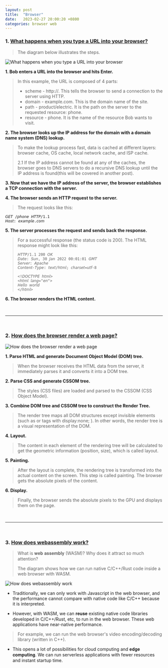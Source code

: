 ```yaml
---
layout: post
title:  "Browser"
date:   2023-02-27 20:00:20 +0800
categories: browser web
---
```


### 1. [What happens when you type a URL into your browser?](https://blog.bytebytego.com/p/what-happens-when-you-type-a-url?s=r)

> The diagram below illustrates the steps.

![What happens when you type a URL into your browser](https://substackcdn.com/image/fetch/w_1456,c_limit,f_webp,q_auto:good,fl_progressive:steep/https%3A%2F%2Fbucketeer-e05bbc84-baa3-437e-9518-adb32be77984.s3.amazonaws.com%2Fpublic%2Fimages%2F4c457b4f-55e1-44dc-9ae2-05f441b3354d_2640x2127.png)

**1. Bob enters a URL into the browser and hits Enter.** 
> In this example, the URL is composed of 4 parts:
> - scheme - http://. This tells the browser to send a connection to the server using HTTP.
> - domain - example.com. This is the domain name of the site.
> - path - product/electric. It is the path on the server to the requested resource: phone.
> - resource - phone. It is the name of the resource Bob wants to visit.

**2. The browser looks up the IP address for the domain with a domain name system (DNS) lookup.**
> To make the lookup process fast, data is cached at different layers: browser cache, OS cache, local network cache, and ISP cache. 
>
> 2.1 If the IP address cannot be found at any of the caches, the browser goes to DNS servers to do a recursive DNS lookup until the IP address is found(this will be covered in another post).

**3. Now that we have the IP address of the server, the browser establishes a TCP connection with the server.**

**4. The browser sends an HTTP request to the server.** 
> The request looks like this:
```
𝘎𝘌𝘛 /𝘱𝘩𝘰𝘯𝘦 𝘏𝘛𝘛𝘗/1.1
𝘏𝘰𝘴𝘵: 𝘦𝘹𝘢𝘮𝘱𝘭𝘦.𝘤𝘰𝘮
```

**5. The server processes the request and sends back the response.** 
> For a successful response (the status code is 200). The HTML response might look like this: 
> ```
> 𝘏𝘛𝘛𝘗/1.1 200 𝘖𝘒
> 𝘋𝘢𝘵𝘦: 𝘚𝘶𝘯, 30 𝘑𝘢𝘯 2022 00:01:01 𝘎𝘔𝘛
> 𝘚𝘦𝘳𝘷𝘦𝘳: 𝘈𝘱𝘢𝘤𝘩𝘦
> 𝘊𝘰𝘯𝘵𝘦𝘯𝘵-𝘛𝘺𝘱𝘦: 𝘵𝘦𝘹𝘵/𝘩𝘵𝘮𝘭; 𝘤𝘩𝘢𝘳𝘴𝘦𝘵=𝘶𝘵𝘧-8
> 
> <!𝘋𝘖𝘊𝘛𝘠𝘗𝘌 𝘩𝘵𝘮𝘭>
> <𝘩𝘵𝘮𝘭 𝘭𝘢𝘯𝘨="𝘦𝘯">
> 𝘏𝘦𝘭𝘭𝘰 𝘸𝘰𝘳𝘭𝘥
> </𝘩𝘵𝘮𝘭>
> ```
>

**6. The browser renders the HTML content.**

<br/>

---

<br/>

### 2. [How does the browser render a web page?](https://twitter.com/alexxubyte/status/1534201585663741953)

![How does the browser render a web page](https://pbs.twimg.com/media/FUqUJZFUcAEapPr?format=jpg&name=medium)

**1. Parse HTML and generate Document Object Model (DOM) tree.**
> When the browser receives the HTML data from the server, it immediately parses it and converts it into a DOM tree.

**2. Parse CSS and generate CSSOM tree.**
> The styles (CSS files) are loaded and parsed to the CSSOM (CSS Object Model).

**3. Combine DOM tree and CSSOM tree to construct the Render Tree.**
> The render tree maps all DOM structures except invisible elements (such as <head> or tags with display:none; ). In other words, the render tree is a visual representation of the DOM.

**4. Layout.**
> The content in each element of the rendering tree will be calculated to get the geometric information (position, size), which is called layout.

**5. Painting.**
> After the layout is complete, the rendering tree is transformed into the actual content on the screen. This step is called painting. The browser gets the absolute pixels of the content.

**6. Display.**
> Finally, the browser sends the absolute pixels to the GPU and displays them on the page.

<br/>

---

<br/>

### 3. [How does webassembly work?](https://twitter.com/alexxubyte/status/1613577821083013121)

> What is 𝐰𝐞𝐛 𝐚𝐬𝐬𝐞𝐦𝐛𝐥𝐲 (WASM)? Why does it attract so much attention?
>
> The diagram shows how we can run native C/C++/Rust code inside a web browser with WASM.

![How does webassembly work](https://pbs.twimg.com/media/FmSUeRIagAA6Xde?format=jpg&name=medium)

- Traditionally, we can only work with Javascript in the web browser, and the performance cannot compare with native code like C/C++ because it is interpreted.

- However, with WASM, we can 𝐫𝐞𝐮𝐬𝐞 existing native code libraries developed in C/C++/Rust, etc, to run in the web browser. These web applications have near-native performance.
> For example, we can run the web browser's video encoding/decoding library (written in C++).

- This opens a lot of possibilities for cloud computing and 𝐞𝐝𝐠𝐞 𝐜𝐨𝐦𝐩𝐮𝐭𝐢𝐧𝐠. We can run serverless applications with fewer resources and instant startup time.